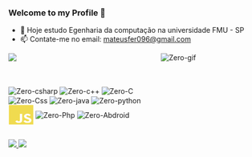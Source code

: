 ### Welcome to my Profile 👋

- 👾 Hoje estudo Egenharia da computação na universidade FMU - SP
- 📫 Contate-me no email: mateusfer096@gmail.com

<picture>
<source 
  srcset="https://github-readme-stats.vercel.app/api?username=MateusFernandes7&show_icons=true&theme=midnight-purple"
  media="(prefers-color-scheme: dark)"
/>
<source
  srcset="https://github-readme-stats.vercel.app/api?username=MateusFernandes7&show_icons=true"
  media="(prefers-color-scheme: light), (prefers-color-scheme: no-preference)"
/>
<img src="https://github-readme-stats.vercel.app/api?username=MateusFernandes7&show_icons=true" />
</picture>
<img align="right" alt="Zero-gif" height="200" width="200" src="https://media.tenor.com/HBX5v-RgQJgAAAAd/anime-ayanokoji.gif">

##
<div style="display: inline_block"><br>
  <img align="center" alt="Zero-csharp" height="40" width="50" src="https://cdn.jsdelivr.net/gh/devicons/devicon/icons/csharp/csharp-original.svg">
  <img align="center" alt="Zero-c++" height="40" width="50" src="https://cdn.jsdelivr.net/gh/devicons/devicon/icons/cplusplus/cplusplus-original.svg">
  <img align="center" alt="Zero-C" height="40" width="50" src="https://cdn.jsdelivr.net/gh/devicons/devicon/icons/c/c-original.svg" >
  <img align="center" alt="Zero-Css" height="40" width="50" src="https://cdn.jsdelivr.net/gh/devicons/devicon/icons/css3/css3-original.svg">
  <img align="center" alt="Zero-java" height="40" width="50" src="https://cdn.jsdelivr.net/gh/devicons/devicon/icons/java/java-original.svg" >
  <img align="center" alt="Zero-python" height="40" width="50" src="https://cdn.jsdelivr.net/gh/devicons/devicon/icons/python/python-original.svg">
  <img align="center" alt="Zero-Js" height="40" width="50" src="https://raw.githubusercontent.com/devicons/devicon/master/icons/javascript/javascript-plain.svg">
  <img align="center" alt="Zero-Php" height="40" width="50" src="https://cdn.jsdelivr.net/gh/devicons/devicon/icons/php/php-original.svg">
  <img align="center" alt="Zero-Abdroid" height="40" width="50" src="https://cdn.jsdelivr.net/gh/devicons/devicon/icons/android/android-original-wordmark.svg">
  
##
<div>
  <a href="https://www.linkedin.com/in/mateus-fernandes-970b7a250/" target="_blank"><img src="https://img.shields.io/badge/LinkedIn-0077B5?style=for-the-badge&logo=linkedin&logoColor=white"
<div>
<a href="mateusfer096@gmail.com" target="_blank"><img src="https://img.shields.io/badge/Gmail-D14836?style=for-the-badge&logo=gmail&logoColor=white"
</div>

##


  
 


         
